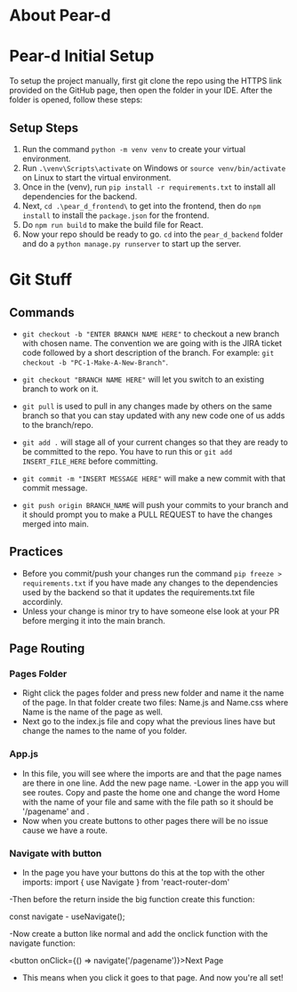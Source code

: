 # About Pear-d

# Pear-d Initial Setup
To setup the project manually, first git clone the repo using the HTTPS link provided on the GitHub page, then open the folder in your IDE. After the folder is opened, follow these steps:

## Setup Steps
1. Run the command ```python -m venv venv``` to create your virtual environment.
2. Run ```.\venv\Scripts\activate``` on Windows or ```source venv/bin/activate``` on Linux to start the virtual environment.
3. Once in the (venv), run ```pip install -r requirements.txt``` to install all dependencies for the backend.
4. Next, ```cd .\pear_d_frontend\``` to get into the frontend, then do ```npm install``` to install the ```package.json``` for the frontend.
5. Do ```npm run build``` to make the build file for React. 
6. Now your repo should be ready to go. ```cd``` into the ```pear_d_backend``` folder and do a ```python manage.py runserver``` to start up the server.

# Git Stuff
## Commands
- ```git checkout -b "ENTER BRANCH NAME HERE"``` to checkout a new branch with chosen name. The convention we are going with is the JIRA ticket code followed by a short description of the branch. For example: ```git checkout -b "PC-1-Make-A-New-Branch"```.

- ```git checkout "BRANCH NAME HERE"``` will let you switch to an existing branch to work on it.

- ```git pull``` is used to pull in any changes made by others on the same branch so that you can stay updated with any new code one of us adds to the branch/repo.

- ```git add .``` will stage all of your current changes so that they are ready to be committed to the repo. You have to run this or ```git add INSERT_FILE_HERE``` before committing.

- ```git commit -m "INSERT MESSAGE HERE"``` will make a new commit with that commit message.

- ```git push origin BRANCH_NAME``` will push your commits to your branch and it should prompt you to make a PULL REQUEST to have the changes merged into main. 
## Practices
- Before you commit/push your changes run the command ```pip freeze > requirements.txt``` if you have made any changes to the dependencies used by the backend so that it updates the requirements.txt file accordinly.
- Unless your change is minor try to have someone else look at your PR before merging it into the main branch.


## Page Routing
### Pages Folder
- Right click the pages folder and press new folder and name it the name of the page. In that folder create two files: Name.js and Name.css where Name is the name of the page as well.
- Next go to the index.js file and copy what the previous lines have but change the names to the name of you folder.
### App.js
- In this file, you will see where the imports are and that the page names are there in one line. Add the new page name.
-Lower in the app you will see routes. Copy and paste the home one and change the word Home with the name of your file and same with the file path so it should be '/pagename' and <PageName/>.
- Now when you create buttons to other pages there will be no issue cause we have a route.
### Navigate with button
- In the page you have your buttons do this at the top with the other imports:
import { use Navigate } from 'react-router-dom'

-Then before the return inside the big function create this function:

const navigate - useNavigate();

-Now create a button like normal and add the onclick function with the navigate function:

<button onClick={() => navigate('/pagename')}>Next Page</button>

- This means when you click it goes to that page. And now you're all set!
